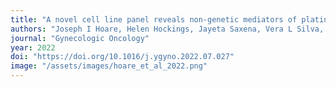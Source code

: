 ```yaml
---
title: "A novel cell line panel reveals non-genetic mediators of platinum resistance and phenotypic diversity in high grade serous ovarian cancer"
authors: "Joseph I Hoare, Helen Hockings, Jayeta Saxena, Vera L Silva, <b>Magnus Haughey</b>, Georgina E Wood, Francesco Nicolini, Hasan Mirza, Iain A McNeish, Weini Huang, Eleni Maniati, Trevor A Graham, Michelle Lockley"
journal: "Gynecologic Oncology"
year: 2022
doi: "https://doi.org/10.1016/j.ygyno.2022.07.027"
image: "/assets/images/hoare_et_al_2022.png"
---
```

